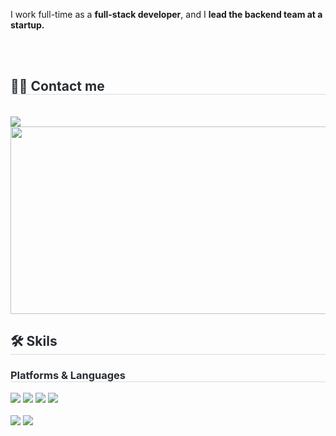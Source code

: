 I work full-time as a **full-stack developer**, and I **lead the backend team at a startup.**

<br>
<br>
<h2 style="border-bottom: 1px solid #d8dee4; color: #282d33;">🧑‍💻 Contact me</h2> <br> 
    <img src="https://img.shields.io/badge/kimdonghwan913@gmail.com-EA4335?style=flat&logo=Gmail&logoColor=white"/>
<a href="https://www.gitanimals.org/en_US?utm_medium=image&utm_source=Develop-KIM&utm_content=line">
<img
  src="https://render.gitanimals.org/farms/Develop-KIM"
  width="600"
  height="300"
/>
</a>
</a>
<br/>
<h2 style="border-bottom: 1px solid #d8dee4; color: #282d33;">🛠️ Skils</h2>  
<h3 style="border-bottom: 1px solid #d8dee4; color: #282d33;"> Platforms & Languages </h2> 
<span>
  <img src="https://img.shields.io/badge/Spring-6DB33F?style=flat&logo=Spring&logoColor=white">
  <img src="https://img.shields.io/badge/Express-000000?style=flat&logo=express&logoColor=white">
  <img src="https://img.shields.io/badge/Nuxt.js-00DC82?style=flat&logo=nuxt&logoColor=white">
  <img src="https://img.shields.io/badge/Vue.js-4FC08D?style=flat&logo=Vue.js&logoColor=white">
  <br><br>
  <img src="https://img.shields.io/badge/Java-007396?style=flat&logo=openjdk&logoColor=white">
  <img src="https://img.shields.io/badge/Javascript-F7DF1E?style=flat&logo=Javascript&logoColor=white">

</span>
